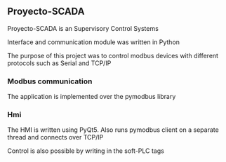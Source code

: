 <h2>Proyecto-SCADA</h2>

<p>Proyecto-SCADA is an Supervisory Control Systems</p>
<p>Interface and communication module was written in Python</p>
<p>The purpose of this project was to control modbus devices with different protocols such as Serial and TCP/IP</p>

<h3>Modbus communication</h3>

<p>The application is implemented over the pymodbus library</p>

<h3>Hmi</h3>

<p>The HMI is written using PyQt5. Also runs pymodbus client on a separate thread and connects over TCP/IP</p>
<p>Control is also possible by writing in the soft-PLC tags</p>
